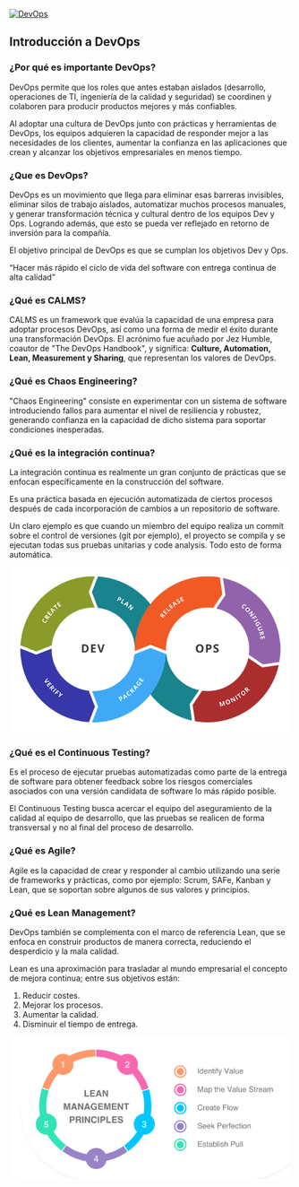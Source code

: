 [![DevOps](https://img.shields.io/badge/DevOps-%230db7ed.svg?style=for-the-badge&logo=docker&logoColor=white)](/README.md)

## Introducción a DevOps

### ¿Por qué es importante DevOps?
 
DevOps permite que los roles que antes estaban aislados (desarrollo, operaciones de TI, ingeniería de la calidad y
seguridad) se coordinen y colaboren para producir productos mejores y más confiables.

Al adoptar una cultura de DevOps junto con prácticas y herramientas de DevOps, los equipos adquieren la capacidad de
responder mejor a las necesidades de los clientes, aumentar la confianza en las aplicaciones que crean y alcanzar los
objetivos empresariales en menos tiempo. 

### ¿Que es DevOps?

DevOps es un movimiento que llega para eliminar esas barreras invisibles, eliminar silos de trabajo aislados,
automatizar muchos procesos manuales, y generar transformación técnica y cultural dentro de los equipos Dev y Ops.
Logrando además, que esto se pueda ver reflejado en retorno de inversión para la compañía.

El objetivo principal de DevOps es que se cumplan los objetivos Dev y Ops.

“Hacer más rápido el ciclo de vida del software con entrega continua de alta calidad”

### ¿Qué es CALMS?

CALMS es un framework que evalúa la capacidad de una empresa para adoptar procesos DevOps, así como una forma de medir
el éxito durante una transformación DevOps. El acrónimo fue acuñado por Jez Humble, coautor de "The DevOps Handbook", y
significa: **Culture, Automation, Lean, Measurement y Sharing**, que representan los valores de DevOps.

### ¿Qué es Chaos Engineering?

"Chaos Engineering" consiste en experimentar con un sistema de software introduciendo fallos para aumentar el nivel de
resiliencia y robustez, generando confianza en la capacidad de dicho sistema para soportar condiciones inesperadas.

### ¿Qué es la integración continua?

La integración continua es realmente un gran conjunto de prácticas que se enfocan específicamente en la construcción del
software.

Es una práctica basada en ejecución automatizada de ciertos procesos después de cada incorporación de cambios a un
repositorio de software.

Un claro ejemplo es que cuando un miembro del equipo realiza un commit sobre el control de versiones (git por ejemplo),
el proyecto se compila y se ejecutan todas sus pruebas unitarias y code analysis. Todo esto de forma automática.

<img src="../img/integracion_continua.png">

### ¿Qué es el Continuous Testing?

Es el proceso de ejecutar pruebas automatizadas como parte de la entrega de software para obtener feedback sobre los
riesgos comerciales asociados con una versión candidata de software lo más rápido posible.

El Continuous Testing busca acercar el equipo del aseguramiento de la calidad al equipo de desarrollo, que las pruebas
se realicen de forma transversal y no al final del proceso de desarrollo.

### ¿Qué es Agile?

Agile es la capacidad de crear y responder al cambio utilizando una serie de frameworks y prácticas, como por ejemplo:
Scrum, SAFe, Kanban y Lean, que se soportan sobre algunos de sus valores y principios.

### ¿Qué es Lean Management?

DevOps también se complementa con el marco de referencia Lean, que se enfoca en construir productos de manera correcta,
reduciendo el desperdicio y la mala calidad.

Lean es una aproximación para trasladar al mundo empresarial el concepto de mejora continua; entre sus objetivos están:

1. Reducir costes.
2. Mejorar los procesos.
3. Aumentar la calidad.
4. Disminuir el tiempo de entrega.

<img src="../img/Lean-Management-Cycle.png" style="border-radius:20px">
